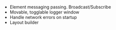 - Element messaging passing. Broadcast/Subscribe
- Movable, togglable logger window
- Handle network errors on startup
- Layout builder